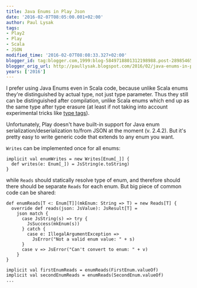 ```yaml
---
title: Java Enums in Play Json
date: '2016-02-07T08:05:00.001+02:00'
author: Paul Lysak
tags:
- Play2
- Play
- Scala
- JSON
modified_time: '2016-02-07T08:08:33.327+02:00'
blogger_id: tag:blogger.com,1999:blog-5849718801312198988.post-2898546575984250164
blogger_orig_url: http://paullysak.blogspot.com/2016/02/java-enums-in-play-json.html
years: ['2016']
---
```

I prefer using Java Enums even in Scala code, because unlike Scala enums they're distinguished by actual type, not just type parameter. Thus they still can be distinguished after compilation, unlike Scala enums which end up as the same type after type erasure (at least if not taking into account experimental tricks like [type tags](http://docs.scala-lang.org/overviews/reflection/typetags-manifests.html)). 

Unfortunately, Play doesn't have built-in support for Java enum serialization/deserialization to/from JSON at the moment (v. 2.4.2). But it's pretty easy to write generic code that extends to any enum you want.

`Writes` can be implemented once for all enums:

    implicit val enumWrites = new Writes[Enum[_]] {
      def writes(e: Enum[_]) = JsString(e.toString)
    }

while `Reads` should statically resolve type of enum, and therefore should there should be separate `Reads` for each enum. But big piece of common code can be shared:

    def enumReads[T <: Enum[T]](mkEnum: String => T) = new Reads[T] {
      override def reads(json: JsValue): JsResult[T] =
        json match {
          case JsString(s) => try {
            JsSuccess(mkEnum(s))
          } catch {
            case e: IllegalArgumentException =>
              JsError("Not a valid enum value: " + s)
          }
          case v => JsError("Can't convert to enum: " + v)
        }
    }

    implicit val firstEnumReads = enumReads(FirstEnum.valueOf)
    implicit val secondEnumReads = enumReads(SecondEnum.valueOf)
    ...

